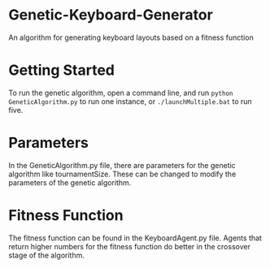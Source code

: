 # Genetic-Keyboard-Generator
An algorithm for generating keyboard layouts based on a fitness function

# Getting Started
To run the genetic algorithm, open a command line, and run `python GeneticAlgorithm.py` to run one instance, or `./launchMultiple.bat` to run five.

# Parameters
In the GeneticAlgorithm.py file, there are parameters for the genetic algorithm like tournamentSize. These can be changed to modify the parameters of the genetic algorithm.

# Fitness Function
The fitness function can be found in the KeyboardAgent.py file. Agents that return higher numbers for the fitness function do better in the crossover stage of the algorithm.
